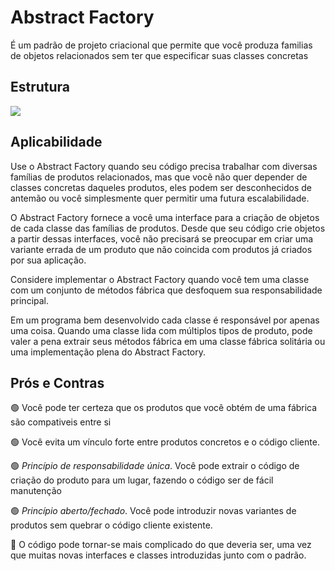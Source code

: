 # Abstract Factory

É um padrão de projeto criacional que permite que você produza familias de objetos relacionados sem ter que especificar suas classes concretas

## Estrutura

![](https://refactoring.guru/images/patterns/diagrams/abstract-factory/structure.png)

## Aplicabilidade

Use o Abstract Factory quando seu código precisa trabalhar com diversas famílias de produtos relacionados, mas que vocẽ não quer depender de classes concretas daqueles produtos, eles podem ser desconhecidos de antemão ou você simplesmente quer permitir uma futura escalabilidade.

O Abstract Factory fornece a você uma interface para a criação de objetos de cada classe das famílias de produtos. Desde que seu código crie objetos a partir dessas interfaces, você não precisará se preocupar em criar uma variante errada de um produto que não coincida com produtos já criados por sua aplicação.

Considere implementar o Abstract Factory quando você tem uma classe com um conjunto de métodos fábrica que desfoquem sua responsabilidade principal.

Em um programa bem desenvolvido cada classe é responsável por apenas uma coisa. Quando uma classe lida com múltiplos tipos de produto, pode valer a pena extrair seus métodos fábrica em uma classe fábrica solitária ou uma implementação plena do Abstract Factory.

## Prós e Contras

:green_circle: Você pode ter certeza que os produtos que você obtém de uma fábrica são compativeis entre si

:green_circle: Você evita um vínculo forte entre produtos concretos e o código cliente.

:green_circle: _Princípio de responsabilidade única_. Você pode extrair o código de criação do produto para um lugar, fazendo o código ser de fácil manutenção

:green_circle: _Princípio aberto/fechado_. Você pode introduzir novas variantes de produtos sem quebrar o código cliente existente.

:red_circle: O código pode tornar-se mais complicado do que deveria ser, uma vez que muitas novas interfaces e classes introduzidas junto com o padrão.